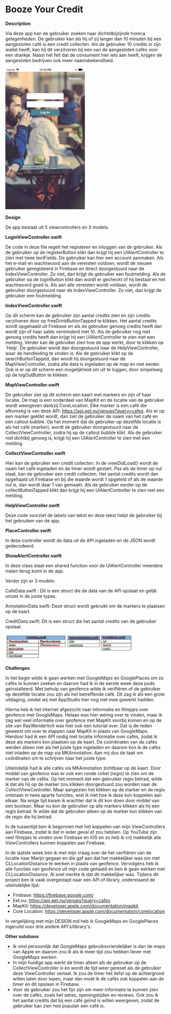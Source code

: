 # Booze Your Credit

**Description**

Via deze app kan de gebruiker zoeken naar dichtstbijzijnde horeca gelegenheden. De gebruiker kan als hij of zij langer dan 10 minuten bij een aangesloten café is een credit collecten. Als de gebruiker 10 credits in zijn wallet heeft, kan hij dit verzilveren bij een van de aangesloten cafés voor een drankje. Naast het feit dat de consument hier iets aan heeft, krijgen de aangesloten bedrijven ook meer naamsbekendheid.

<img src="https://raw.githubusercontent.com/MartijnBlauw/Project/master/doc/Login.png" width="250">

**Design**

De app bestaat uit 5 viewcontrollers en 3 models.

**LoginViewController.swift**

De code in deze file regelt het registeren en inloggen van de gebruiker. Als de gebruiker op de registerButton klikt dan krijgt hij een UIAlertController te zien met twee textFields. De gebruiker kan hier een account aanmaken. Als het e-mail en wachtwoord aan de vereisten voldoen, wordt de nieuwe gebruiker geregisteerd in Firebase en direct doorgestuurd naar de IndexViewController. Zo niet, dan krijgt de gebruiker een foutmelding. Als de gebruiker op de loginButton klikt dan wordt er gecheckt of hij bestaat en het wachtwoord goed is. Als aan alle vereisten wordt voldaan, wordt de gebruiker doorgestuurd naar de IndexViewController. Zo niet, dan krijgt de gebruiker een foutmelding.

**IndexViewController.swift**

Op dit scherm kan de gebruiker zijn aantal credits zien en zijn credits verzilveren door op freeDrinkButtonTapped te klikken. Het aantal credits wordt opgehaald uit Firebase en als de gebruiker genoeg credits heeft dan wordt zijn of haar saldo verminderd met 10. Als de gebruiker nog niet genoeg credits heeft dan krijgt hij een UIAlertController te zien met een melding. Verder kan de gebruiker zien hoe de app werkt, door te klikken op 'Help'. De gebruiker wordt dan doorgestuurd naar de HelpViewController, waar de handleiding te vinden is. Als de gebruiker klikt op de searchButtonTapped, dan wordt hij doorgestuurd naar de MapViewController, zodra alle data is ingeladen op de map en niet eerder. Ook is er op dit scherm een mogelijkheid om uit te loggen, door simpelweg op de logOutButton te klikken.

**MapViewController.swift**

De gebruiker ziet op dit scherm een kaart met markers en zijn of haar locatie. De map is een onderdeel van MapKit en de locatie van de gebruiker wordt weergeven dankzij CoreLocation. Elke marker is een café die afkomstig is van deze API: https://api.eet.nu/venues?query=cafes. Als er op een marker geklikt wordt, dan ziet de gebruiker de naam van het café en een callout bubble. Op het moment dat de gebruiker op dezelfde locatie is als het café (marker), wordt de gebruiker doorgestuurd naar de CollectViewController, zodra hij op de callout bubble klikt. Als de gebruiker niet dichtbij genoeg is, krijgt hij een UIAlertController te zien met een melding.

**CollectViewController.swift**

Hier kan de gebruiker een credit collecten. In de viewDidLoad() wordt de naam het café ingeladen en de timer wordt gestart. Pas als de timer op nul staat, kan de gebruiker een credit collecten. Het aantal credits wordt dan opgehaald uit Firebase en bij die waarde wordt 1 opgeteld of als de waarde nul is, dan wordt daar 1 van gemaakt. Als de gebruiker eerder op de collectButtonTapped klikt dan krijgt hij een UIAlertController te zien met een melding.

**HelpViewController.swift**

Deze code voorziet de labels van tekst en deze tekst helpt de gebruiker bij het gebruiken van de app.

**PlaceController.swift**

In deze controller wordt de data uit de API ingeladen en de JSON wordt gedecodeerd.

**ShowAlertController.swift**

In deze class staat een shared function voor de UIAlertController meerdere malen terug komt in de app.

Verder zijn er 3 models:

CafeData.swift : Dit is een struct die de data van de API opslaat en gelijk omzet in de juiste types.

AnnotationData.swift: Deze struct wordt gebruikt om de markers te plaatsen op de kaart.

CreditData.swift: Dit is een struct die het aantal credits van de gebruiker opslaat.

<img src="https://raw.githubusercontent.com/MartijnBlauw/Project/master/doc/Models.png" width="400">

**Challenges**

In het begin wilde ik gaan werken met GoogleMaps en GooglePlaces om zo cafés te kunnen zoeken en daarom had ik in de eerste week deze pods geïnstalleerd. Met behulp van geofence wilde ik verifiëren of de gebruiker op dezelfde locatie zou zijn als het betreffende café. Dit zag ik als een grote uitdaging, omdat wij met AppStudio hier nog niet mee gewerkt hadden.

Hierna heb ik het internet afgezocht naar informatie en filmpjes over geofence met GoogleMaps. Helaas was hier weinig over te vinden, maar ik zag wel veel informatie over geofence met MapKit voorbij komen en op de site van RayWenderlich was hier ook een tutorial over. Dat is de reden geweest om over te stappen naar MapKit in plaats van GoogleMaps. Hierdoor had ik een API nodig met locatie informatie over cafés, zodat ik deze als markers kon plaatsen op de kaart. De coördinaten van de cafés werden alleen niet als het juiste type ingeladen en daarom kon ik de cafés niet inladen op de map via MKAnnotation. Aan mij dus de taak om coördinaten om te schrijven naar het juiste type.

Uiteindelijk had ik alle cafés via MKAnnotation zichtbaar op de kaart. Door middel van geofence was er ook een ronde cirkel (regio) te zien om de marker van de cafés. Op het moment dat een gebruiker regio betrad, wilde ik dat als hij op de marker zou klikken doorgestuurd zou worden naar de CollectViewController. Maar aangezien het klikken op de marker en de regio ontstaan in twee aparte functies, wist ik niet hoe ik deze kon koppelen aan elkaar. Na enige tijd kwam ik erachter dat ik dit kon doen door middel van een boolean. Maar nu kon de gebruiker op alle markers klikken als hij een regio betrad. Ik wilde dat de gebruiker alleen op de marker kon klikken van de regio die hij betrad.

In de tussentijd ben ik begonnen met het koppelen van mijn ViewControllers aan Firebase, zodat ik dat in ieder geval af zou hebben. Op YouTube zijn veel filmpjes te vinden over Firebase en iOS en zo heb ik vrij makkelijk alle ViewControllers kunnen koppelen aan Firebase.

In de laatste week ben ik met mijn vraag over de het verifiëren van de locatie naar Marijn gegaan en die gaf aan dat het makkelijker was om met CLLocationDistance te werken in plaats van geofence. Vervolgens heb ik alle functies van geofence uit mijn code gehaald en ben ik gaan werken met CLLocationDistance. Al snel merkte ik dat dit makkelijker was. Tijdens dit project ben ik vaak overgestapt naar een API of library, onderstaand de uiteindelijke lijst:

- Firebase: https://firebase.google.com/
- Eet.nu: https://api.eet.nu/venues?query=cafes
- MapKit: https://developer.apple.com/documentation/mapkit
- Core Location: https://developer.apple.com/documentation/corelocation

In vergelijking met mijn DESIGN.md heb ik GoogleMaps en GooglePlaces ingeruild voor drie andere API's/library's.

**Other solutions**

- Ik vind persoonlijk dat GoogleMaps gebruiksvriendelijker is dan de maps van Apple en daarom zou ik als ik meer tijd zou hebben liever met GoogleMaps werken.
- In mijn huidige app werkt de timer alleen als de gebruiker op de CollectViewController is en wordt de tijd weer gereset als de gebruiker deze ViewController verlaat. Ik zou de timer het liefst op de achtergrond willen laten door lopen, maar dan moet ik de cafés ook koppelen aan de timer en dit opslaan in Firebase.
- Voor de gebruiker zou het fijn zijn om meer informatie te kunnen zien over de cafés, zoals het adres, openingstijden en reviews. Ook zou ik het aantal credits dat bij een café geïnd is willen weergeven, zodat de gebruiker kan zien hoe populair een café is.
